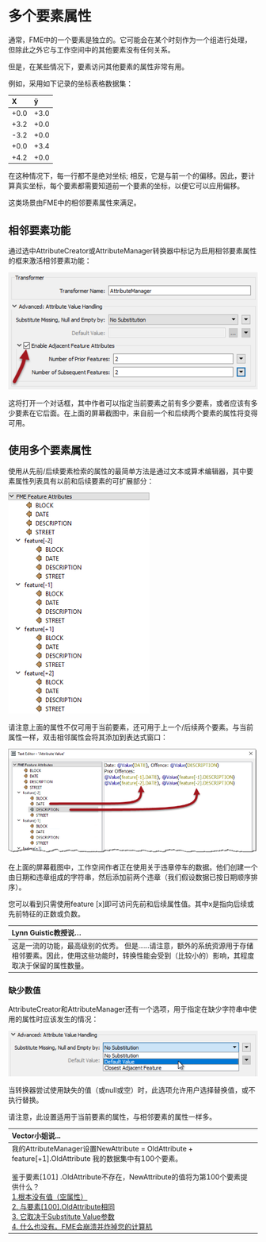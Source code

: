 # 多个要素属性

通常，FME中的一个要素是独立的。它可能会在某个时刻作为一个组进行处理，但除此之外它与工作空间中的其他要素没有任何关系。

但是，在某些情况下，要素访问其他要素的属性非常有用。

例如，采用如下记录的坐标表格数据集：

| X | ÿ |
| :--- | :--- |
| +0.0 | +3.0 |
| +3.2 | +0.0 |
| -3.2 | +0.0 |
| +0.0 | +3.4 |
| +4.2 | +0.0 |

在这种情况下，每一行都不是绝对坐标; 相反，它是与前一个的偏移。因此，要计算真实坐标，每个要素都需要知道前一个要素的坐标，以便它可以应用偏移。

这类场景由FME中的相邻要素属性来满足。

## 相邻要素功能

通过选中AttributeCreator或AttributeManager转换器中标记为启用相邻要素属性的框来激活相邻要素功能：

[![](../.gitbook/assets/img1.015.adjacentattributeoption.png)](https://github.com/domix2000/FMETraining/blob/Desktop-Advanced-2018/DesktopAdvanced1Attributes/Images/Img1.015.AdjacentAttributeOption.png)

这将打开一个对话框，其中作者可以指定当前要素之前有多少要素，或者应该有多少要素在它后面。在上面的屏幕截图中，来自前一个和后续两个要素的属性将变得可用。

## 使用多个要素属性

使用从先前/后续要素检索的属性的最简单方法是通过文本或算术编辑器，其中要素属性列表具有以前和后续要素的可扩展部分：

[![](../.gitbook/assets/img1.016.adjacentattributesineditor.png)](https://github.com/domix2000/FMETraining/blob/Desktop-Advanced-2018/DesktopAdvanced1Attributes/Images/Img1.016.AdjacentAttributesInEditor.png)

请注意上面的属性不仅可用于当前要素，还可用于上一个/后续两个要素。与当前属性一样，双击相邻属性会将其添加到表达式窗口：

[![](../.gitbook/assets/img1.017.adjacentattributesusedineditor.png)](https://github.com/domix2000/FMETraining/blob/Desktop-Advanced-2018/DesktopAdvanced1Attributes/Images/Img1.017.AdjacentAttributesUsedInEditor.png)

在上面的屏幕截图中，工作空间作者正在使用关于违章停车的数据。他们创建一个由日期和违章组成的字符串，然后添加前两个违章（我们假设数据已按日期顺序排序）。

您可以看到只需使用feature \[x\]即可访问先前和后续属性值。其中x是指向后续或先前特征的正数或负数。

|  Lynn Guistic教授说… |
| :--- |
|  这是一流的功能，最高级别的优秀。  但是......请注意，额外的系统资源用于存储相邻要素。因此，使用这些功能时，转换性能会受到（比较小的）影响，其程度取决于保留的属性数量。 |

### 缺少数值

AttributeCreator和AttributeManager还有一个选项，用于指定在缺少字符串中使用的属性时应该发生的情况：

[![](../.gitbook/assets/img1.018.adjacentattributesubstitutions.png)](https://github.com/domix2000/FMETraining/blob/Desktop-Advanced-2018/DesktopAdvanced1Attributes/Images/Img1.018.AdjacentAttributeSubstitutions.png)

当转换器尝试使用缺失的值（或null或空）时，此选项允许用户选择替换值，或不执行替换。

请注意，此设置适用于当前要素的属性，与相邻要素的属性一样多。

|  Vector小姐说... |
| :--- |
|  我的AttributeManager设置NewAttribute = OldAttribute + feature\[+1\].OldAttribute  我的数据集中有100个要素。<br><br>鉴于要素\[101\] .OldAttribute不存在，NewAttribute的值将为第100个要素提供什么？  <br>[1.根本没有值（空属性）](http://52.73.3.37/fmedatastreaming/Manual/QAResponse2017.fmw?chapter=15&question=3&answer=1&DestDataset_TEXTLINE=C%3A%5CFMEOutput%5CQAResponse.html) <br>[2. 与要素\[100\].OldAttribute相同](http://52.73.3.37/fmedatastreaming/Manual/QAResponse2017.fmw?chapter=15&question=3&answer=2&DestDataset_TEXTLINE=C%3A%5CFMEOutput%5CQAResponse.html) <br>[3. 它取决于Substitute Value参数](http://52.73.3.37/fmedatastreaming/Manual/QAResponse2017.fmw?chapter=15&question=3&answer=3&DestDataset_TEXTLINE=C%3A%5CFMEOutput%5CQAResponse.html) <br>[4. 什么也没有。FME会崩溃并炸掉您的计算机](http://52.73.3.37/fmedatastreaming/Manual/QAResponse2017.fmw?chapter=15&question=3&answer=4&DestDataset_TEXTLINE=C%3A%5CFMEOutput%5CQAResponse.html) |


